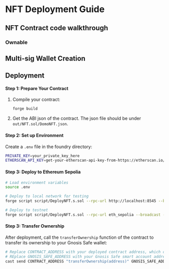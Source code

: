# NFT Deployment Guide

## NFT Contract code walkthrough

### Ownable

## Multi-sig Wallet Creation

## Deployment

#### Step 1: Prepare Your Contract
1. Compile your contract:
   ```bash
   forge build
   ```

2. Get the ABI json of the contract. The json file should be under `out/NFT.sol/DomoNFT.json`.

#### Step 2: Set up Environment
Create a `.env` file in the foundry directory:
```bash
PRIVATE_KEY=your_private_key_here
ETHERSCAN_API_KEY=get-your-etherscan-api-key-from-https://etherscan.io/apidashboard
```

#### Step 3: Deploy to Ethereum Sepolia
```bash
# Load environment variables
source .env

# Deploy to local network for testing
forge script script/DeployNFT.s.sol --rpc-url http://localhost:8545 --broadcast

# Deploy to testnet
forge script script/DeployNFT.s.sol --rpc-url eth_sepolia --broadcast --private-key $PRIVATE_KEY
```

#### Step 3: Transfer Ownership
After deployment, call the `transferOwnership` function of the contract to transfer its ownership to your Gnosis Safe wallet:
```bash
# Replace CONTRACT_ADDRESS with your deployed contract address, which can be found in the logs after deployment or under `broadcast/DeployNFT.s.sol/11155111/run-latest.json` 
# REplace GNOSIS_SAFE_ADDRESS with your Gnosis Safe smart account address
cast send CONTRACT_ADDRESS "transferOwnership(address)" GNOSIS_SAFE_ADDRESS --rpc-url eth_sepolia --private-key $PRIVATE_KEY
```
